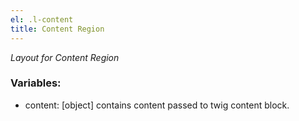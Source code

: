 ```yaml
---
el: .l-content
title: Content Region
---
```

_Layout for Content Region_

### Variables:
* content: [object] contains content passed to twig content block.
